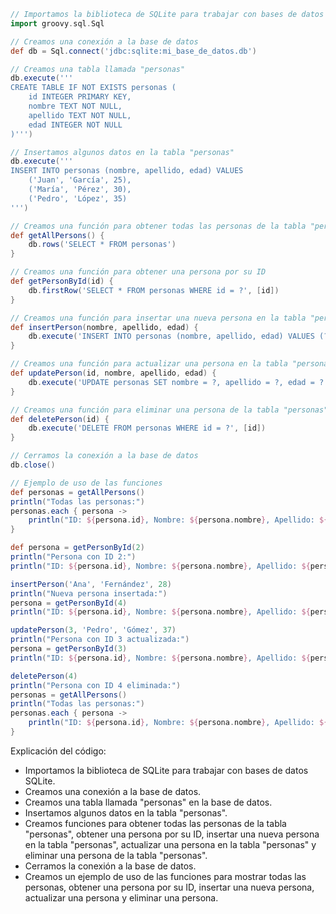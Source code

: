 ```groovy
// Importamos la biblioteca de SQLite para trabajar con bases de datos SQLite
import groovy.sql.Sql

// Creamos una conexión a la base de datos
def db = Sql.connect('jdbc:sqlite:mi_base_de_datos.db')

// Creamos una tabla llamada "personas"
db.execute('''
CREATE TABLE IF NOT EXISTS personas (
    id INTEGER PRIMARY KEY,
    nombre TEXT NOT NULL,
    apellido TEXT NOT NULL,
    edad INTEGER NOT NULL
)''')

// Insertamos algunos datos en la tabla "personas"
db.execute('''
INSERT INTO personas (nombre, apellido, edad) VALUES
    ('Juan', 'García', 25),
    ('María', 'Pérez', 30),
    ('Pedro', 'López', 35)
''')

// Creamos una función para obtener todas las personas de la tabla "personas"
def getAllPersons() {
    db.rows('SELECT * FROM personas')
}

// Creamos una función para obtener una persona por su ID
def getPersonById(id) {
    db.firstRow('SELECT * FROM personas WHERE id = ?', [id])
}

// Creamos una función para insertar una nueva persona en la tabla "personas"
def insertPerson(nombre, apellido, edad) {
    db.execute('INSERT INTO personas (nombre, apellido, edad) VALUES (?, ?, ?)', [nombre, apellido, edad])
}

// Creamos una función para actualizar una persona en la tabla "personas"
def updatePerson(id, nombre, apellido, edad) {
    db.execute('UPDATE personas SET nombre = ?, apellido = ?, edad = ? WHERE id = ?', [nombre, apellido, edad, id])
}

// Creamos una función para eliminar una persona de la tabla "personas"
def deletePerson(id) {
    db.execute('DELETE FROM personas WHERE id = ?', [id])
}

// Cerramos la conexión a la base de datos
db.close()

// Ejemplo de uso de las funciones
def personas = getAllPersons()
println("Todas las personas:")
personas.each { persona ->
    println("ID: ${persona.id}, Nombre: ${persona.nombre}, Apellido: ${persona.apellido}, Edad: ${persona.edad}")
}

def persona = getPersonById(2)
println("Persona con ID 2:")
println("ID: ${persona.id}, Nombre: ${persona.nombre}, Apellido: ${persona.apellido}, Edad: ${persona.edad}")

insertPerson('Ana', 'Fernández', 28)
println("Nueva persona insertada:")
persona = getPersonById(4)
println("ID: ${persona.id}, Nombre: ${persona.nombre}, Apellido: ${persona.apellido}, Edad: ${persona.edad}")

updatePerson(3, 'Pedro', 'Gómez', 37)
println("Persona con ID 3 actualizada:")
persona = getPersonById(3)
println("ID: ${persona.id}, Nombre: ${persona.nombre}, Apellido: ${persona.apellido}, Edad: ${persona.edad}")

deletePerson(4)
println("Persona con ID 4 eliminada:")
personas = getAllPersons()
println("Todas las personas:")
personas.each { persona ->
    println("ID: ${persona.id}, Nombre: ${persona.nombre}, Apellido: ${persona.apellido}, Edad: ${persona.edad}")
}
```

Explicación del código:

* Importamos la biblioteca de SQLite para trabajar con bases de datos SQLite.
* Creamos una conexión a la base de datos.
* Creamos una tabla llamada "personas" en la base de datos.
* Insertamos algunos datos en la tabla "personas".
* Creamos funciones para obtener todas las personas de la tabla "personas", obtener una persona por su ID, insertar una nueva persona en la tabla "personas", actualizar una persona en la tabla "personas" y eliminar una persona de la tabla "personas".
* Cerramos la conexión a la base de datos.
* Creamos un ejemplo de uso de las funciones para mostrar todas las personas, obtener una persona por su ID, insertar una nueva persona, actualizar una persona y eliminar una persona.